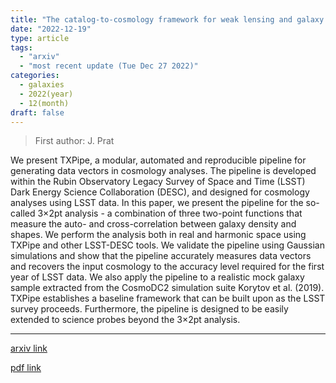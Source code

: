 ```yaml
---
title: "The catalog-to-cosmology framework for weak lensing and galaxy clustering for LSST"
date: "2022-12-19"
type: article
tags:
  - "arxiv"
  - "most recent update (Tue Dec 27 2022)"
categories:
  - galaxies
  - 2022(year)
  - 12(month)
draft: false
---
```


> First author: J. Prat

 We present TXPipe, a modular, automated and reproducible pipeline for
generating data vectors in cosmology analyses. The pipeline is developed within
the Rubin Observatory Legacy Survey of Space and Time (LSST) Dark Energy
Science Collaboration (DESC), and designed for cosmology analyses using LSST
data. In this paper, we present the pipeline for the so-called 3$\times$2pt
analysis - a combination of three two-point functions that measure the auto-
and cross-correlation between galaxy density and shapes. We perform the
analysis both in real and harmonic space using TXPipe and other LSST-DESC
tools. We validate the pipeline using Gaussian simulations and show that the
pipeline accurately measures data vectors and recovers the input cosmology to
the accuracy level required for the first year of LSST data. We also apply the
pipeline to a realistic mock galaxy sample extracted from the CosmoDC2
simulation suite Korytov et al. (2019). TXPipe establishes a baseline framework
that can be built upon as the LSST survey proceeds. Furthermore, the pipeline
is designed to be easily extended to science probes beyond the 3$\times$2pt
analysis.

---
[arxiv link](http://arxiv.org/abs/2212.09345v1)

[pdf link](http://arxiv.org/pdf/2212.09345v1)